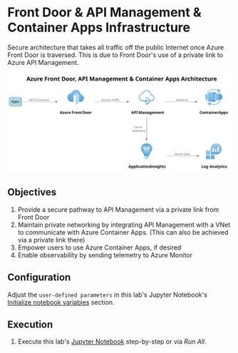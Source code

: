 
# Front Door & API Management & Container Apps Infrastructure

Secure architecture that takes all traffic off the public Internet once Azure Front Door is traversed. This is due to Front Door's use of a private link to Azure API Management.

<img src="./Azure Front Door, API Management & Container Apps Architecture.svg" alt="Diagram showing Azure Front Door, API Management, and Container Apps architecture. Azure Front Door routes traffic to API Management, which then routes to Container Apps. Telemetry is sent to Azure Monitor." title="Azure Front Door, API Management & Container Apps Architecture" width="1000" />

## Objectives

1. Provide a secure pathway to API Management via a private link from Front Door
1. Maintain private networking by integrating API Management with a VNet to communicate with Azure Container Apps. (This can also be achieved via a private link there)
1. Empower users to use Azure Container Apps, if desired
1. Enable observability by sending telemetry to Azure Monitor

## Configuration

Adjust the `user-defined parameters` in this lab's Jupyter Notebook's [Initialize notebook variables](./create.ipynb#initialize-notebook-variables) section.

## Execution

1. Execute this lab's [Jupyter Notebook](./create.ipynb) step-by-step or via _Run All_.
